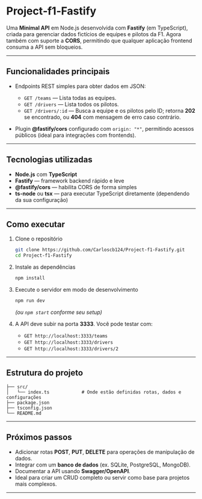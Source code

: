 
# Project‑f1‑Fastify

Uma **Minimal API** em Node.js desenvolvida com **Fastify** (em TypeScript), criada para gerenciar dados fictícios de equipes e pilotos da F1. Agora também com suporte a **CORS**, permitindo que qualquer aplicação frontend consuma a API sem bloqueios.

---

##  Funcionalidades principais

- Endpoints REST simples para obter dados em JSON:
  - `GET /teams` — Lista todas as equipes.
  - `GET /drivers` — Lista todos os pilotos.
  - `GET /drivers/:id` — Busca a equipe e os pilotos pelo ID; retorna **202** se encontrado, ou **404** com mensagem de erro caso contrário.

- Plugin **@fastify/cors** configurado com `origin: "*"`, permitindo acessos públicos (ideal para integrações com frontends).

---

##  Tecnologias utilizadas

- **Node.js** com **TypeScript**
- **Fastify** — framework backend rápido e leve
- **@fastify/cors** — habilita CORS de forma simples
- **ts-node** ou **tsx** — para executar TypeScript diretamente (dependendo da sua configuração)

---

##  Como executar

1. Clone o repositório  
   ```bash
   git clone https://github.com/Carloscb124/Project-f1-Fastify.git
   cd Project-f1-Fastify
   ```

2. Instale as dependências  
   ```bash
   npm install
   ```

3. Execute o servidor em modo de desenvolvimento  
   ```bash
   npm run dev
   ```
   *(ou `npm start` conforme seu setup)*

4. A API deve subir na porta **3333**. Você pode testar com:
   - `GET http://localhost:3333/teams`
   - `GET http://localhost:3333/drivers`
   - `GET http://localhost:3333/drivers/2`

---

##  Estrutura do projeto

```
├── src/
│   └── index.ts            # Onde estão definidas rotas, dados e configurações
├── package.json
├── tsconfig.json
└── README.md
```

---

##  Próximos passos

- Adicionar rotas **POST**, **PUT**, **DELETE** para operações de manipulação de dados.
- Integrar com um **banco de dados** (ex. SQLite, PostgreSQL, MongoDB).
- Documentar a API usando **Swagger/OpenAPI**.
- Ideal para criar um CRUD completo ou servir como base para projetos mais complexos.

---


